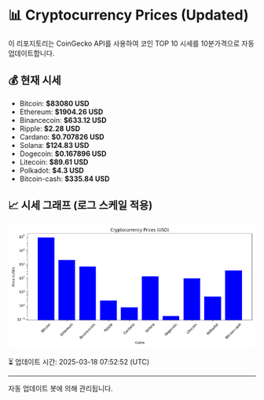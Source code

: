 
# 📊 Cryptocurrency Prices (Updated)

이 리포지토리는 CoinGecko API를 사용하여 코인 TOP 10 시세를 10분가격으로 자동 업데이트합니다.

## 💰 현재 시세
- Bitcoin: **$83080 USD**
- Ethereum: **$1904.26 USD**
- Binancecoin: **$633.12 USD**
- Ripple: **$2.28 USD**
- Cardano: **$0.707826 USD**
- Solana: **$124.83 USD**
- Dogecoin: **$0.167896 USD**
- Litecoin: **$89.61 USD**
- Polkadot: **$4.3 USD**
- Bitcoin-cash: **$335.84 USD**

## 📈 시세 그래프 (로그 스케일 적용)
![Crypto Prices](crypto_prices.png)

⏳ 업데이트 시간: 2025-03-18 07:52:52 (UTC)

---
자동 업데이트 봇에 의해 관리됩니다.
